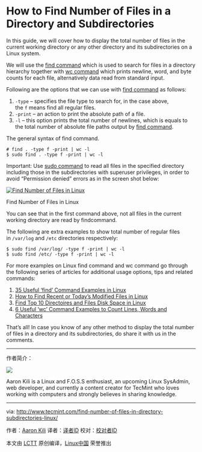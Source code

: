 How to Find Number of Files in a Directory and Subdirectories
============================================================

In this guide, we will cover how to display the total number of files in the current working directory or any other directory and its subdirectories on a Linux system.

We will use the [find command][6] which is used to search for files in a directory hierarchy together with [wc command][7] which prints newline, word, and byte counts for each file, alternatively data read from standard input.

Following are the options that we can use with [find command][8] as follows:

1.  `-type` – specifies the file type to search for, in the case above, the `f` means find all regular files.
2.  `-print` – an action to print the absolute path of a file.
3.  `-l` – this option prints the total number of newlines, which is equals to the total number of absolute file paths output by [find command][1].

The general syntax of find command.

```
# find . -type f -print | wc -l
$ sudo find . -type f -print | wc -l
```

Important: Use [sudo command][9] to read all files in the specified directory including those in the subdirectories with superuser privileges, in order to avoid “Permission denied” errors as in the screen shot below:

[
 ![Find Number of Files in Linux](http://www.tecmint.com/wp-content/uploads/2017/01/Find-Number-of-Files-in-Linux.png) 
][10]

Find Number of Files in Linux

You can see that in the first command above, not all files in the current working directory are read by findcommand.

The following are extra examples to show total number of regular files in `/var/log` and `/etc` directories respectively:

```
$ sudo find /var/log/ -type f -print | wc -l
$ sudo find /etc/ -type f -print | wc -l
```

For more examples on Linux find command and wc command go through the following series of articles for additional usage options, tips and related commands:

1.  [35 Useful ‘find’ Command Examples in Linux][2]
2.  [How to Find Recent or Today’s Modified Files in Linux][3]
3.  [Find Top 10 Directoires and Files Disk Space in Linux][4]
4.  [6 Useful ‘wc’ Command Examples to Count Lines, Words and Characters][5]

That’s all! In case you know of any other method to display the total number of files in a directory and its subdirectories, do share it with us in the comments.

--------------------------------------------------------------------------------

作者简介：

![](http://1.gravatar.com/avatar/4e444ab611c7b8c7bcb76e58d2e82ae0?s=128&d=blank&r=g)

Aaron Kili is a Linux and F.O.S.S enthusiast, an upcoming Linux SysAdmin, web developer, and currently a content creator for TecMint who loves working with computers and strongly believes in sharing knowledge.

--------------------------------------------------------------------------------

via: http://www.tecmint.com/find-number-of-files-in-directory-subdirectories-linux/

作者：[Aaron Kili][a]
译者：[译者ID](https://github.com/译者ID)
校对：[校对者ID](https://github.com/校对者ID)

本文由 [LCTT](https://github.com/LCTT/TranslateProject) 原创编译，[Linux中国](https://linux.cn/) 荣誉推出

[a]:http://www.tecmint.com/author/aaronkili/
[1]:http://www.tecmint.com/find-top-large-directories-and-files-sizes-in-linux/
[2]:http://www.tecmint.com/35-practical-examples-of-linux-find-command/
[3]:http://www.tecmint.com/find-recent-modified-files-in-linux/
[4]:http://www.tecmint.com/find-top-large-directories-and-files-sizes-in-linux/
[5]:http://www.tecmint.com/wc-command-examples/
[6]:http://www.tecmint.com/35-practical-examples-of-linux-find-command/
[7]:http://www.tecmint.com/wc-command-examples/
[8]:http://www.tecmint.com/find-recent-modified-files-in-linux/
[9]:http://www.tecmint.com/sudoers-configurations-for-setting-sudo-in-linux/
[10]:http://www.tecmint.com/wp-content/uploads/2017/01/Find-Number-of-Files-in-Linux.png

